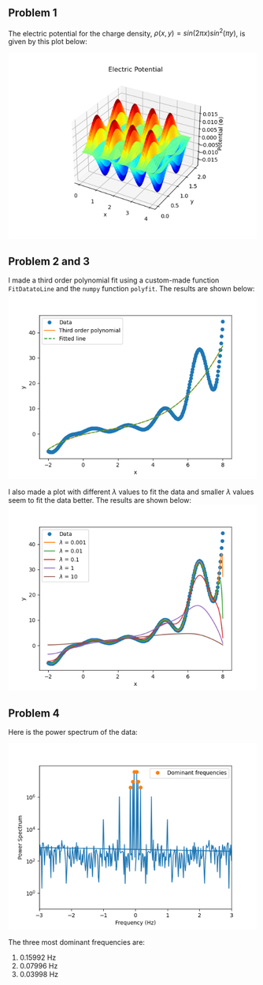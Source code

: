 ## Problem 1
The electric potential for the charge density, $\rho(x, y) = sin(2 \pi x) sin^2(\pi y)$, is given by this plot below:

![Electric Potential](electric_potential.png)


## Problem 2 and 3
I made a third order polynomial fit using a custom-made function `FitDatatoLine` and the `numpy` function `polyfit`. The results are shown below:
![Polynomial Fit](third_poly.png)

I also made a plot with different $\lambda$ values to fit the data and smaller $\lambda$ values seem to fit the data better. The results are shown below:
![Polynomial Fit](third_poly_with_lambda.png)


## Problem 4
Here is the power spectrum of the data:

![Power Spectrum](power_spectrum.png)

The three most dominant frequencies are:
1. 0.15992 Hz
2. 0.07996 Hz
3. 0.03998 Hz